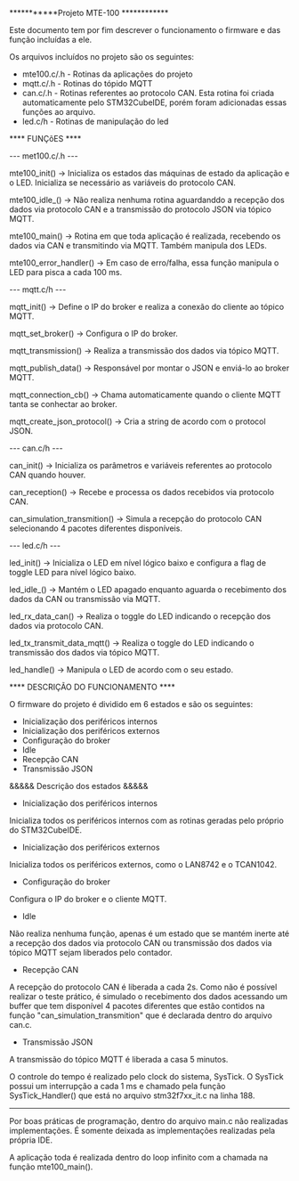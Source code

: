 ***********Projeto MTE-100 ************

Este documento tem por fim descrever o funcionamento o firmware e das função incluídas a ele. 

Os arquivos incluídos no projeto são os seguintes:

- mte100.c/.h - Rotinas da aplicações do projeto
- mqtt.c/.h   - Rotinas do tópido MQTT
- can.c/.h    - Rotinas referentes ao protocolo CAN. Esta rotina foi criada automaticamente pelo STM32CubeIDE, porém foram adicionadas essas funções ao arquivo.
- led.c/h     - Rotinas de manipulação do led

**** FUNÇõES ****

--- met100.c/.h ---

mte100_init()                -> Inicializa os estados das máquinas de estado da aplicação e o LED. Inicializa se necessário as variáveis do protocolo CAN. 

mte100_idle_()               -> Não realiza nenhuma rotina aguardanddo a recepção dos dados via protocolo CAN e a transmissão do protocolo JSON via tópico MQTT.

mte100_main()                -> Rotina em que toda aplicação é realizada, recebendo os dados via CAN e transmitindo via MQTT. Também manipula dos LEDs.

mte100_error_handler()       -> Em caso de erro/falha, essa função manipula o LED para pisca a cada 100 ms.


--- mqtt.c/h ---

mqtt_init()			         -> Define o IP do broker e realiza a conexão do cliente ao tópico MQTT.

mqtt_set_broker()            -> Configura o IP do broker.

mqtt_transmission()          -> Realiza a transmissão dos dados via tópico MQTT.

mqtt_publish_data()          -> Responsável por montar o JSON e enviá-lo ao broker MQTT.

mqtt_connection_cb()         -> Chama automaticamente quando o cliente MQTT tanta se conhectar ao broker.

mqtt_create_json_protocol()  -> Cria a string de acordo com o protocol JSON.


--- can.c/h ---

can_init()                   -> Inicializa os parâmetros e variáveis referentes ao protocolo CAN quando houver.

can_reception()              -> Recebe e processa os dados recebidos via protocolo CAN.

can_simulation_transmition() -> Simula a recepção do protocolo CAN selecionando 4 pacotes diferentes disponíveis.

--- led.c/h ---

led_init()                   -> Inicializa o LED em nível lógico baixo e configura a flag de toggle LED para nível lógico baixo.

led_idle_()                  -> Mantém o LED apagado enquanto aguarda o recebimento dos dados da CAN ou transmissão via MQTT.

led_rx_data_can()            -> Realiza o toggle do LED indicando o recepção dos dados via protocolo CAN.

led_tx_transmit_data_mqtt()  -> Realiza o toggle do LED indicando o transmissão dos dados via tópico MQTT.

led_handle()                 -> Manipula o LED de acordo com o seu estado.

**** DESCRIÇÃO DO FUNCIONAMENTO ****

O firmware do projeto é dividido em 6 estados e são os seguintes:

- Inicialização dos periféricos internos
- Inicialização dos periféricos externos
- Configuração do broker
- Idle
- Recepção CAN
- Transmissão JSON

&&&&& Descrição dos estados &&&&& 

- Inicialização dos periféricos internos

Inicializa todos os periféricos internos com as rotinas geradas pelo próprio do STM32CubeIDE.

- Inicialização dos periféricos externos

Inicializa todos os periféricos externos, como o LAN8742 e o TCAN1042.

- Configuração do broker

Configura o IP do broker e o cliente MQTT.

- Idle

Não realiza nenhuma função, apenas é um estado que se mantém inerte até a recepção dos dados via 
protocolo CAN ou transmissão dos dados via tópico MQTT sejam liberados pelo contador.

- Recepção CAN

A recepção do protocolo CAN é liberada a cada 2s. Como não é possível realizar o teste prático, 
é simulado o recebimento dos dados acessando um buffer que tem disponível 4 pacotes diferentes 
que estão contidos na função "can_simulation_transmition" que é declarada dentro do arquivo can.c. 

- Transmissão JSON

A transmissão do tópico MQTT é liberada a casa 5 minutos.

O controle do tempo é realizado pelo clock do sistema, SysTick. O SysTick possui um interrupção 
a cada 1 ms e chamado pela função SysTick_Handler() que está no arquivo stm32f7xx_it.c na linha 188.

***************************************************************************************************

Por boas práticas de programação, dentro do arquivo main.c não realizadas implementações. É somente 
deixada as implementações realizadas pela própria IDE.

A aplicação toda é realizada dentro do loop infinito com a chamada na função mte100_main().